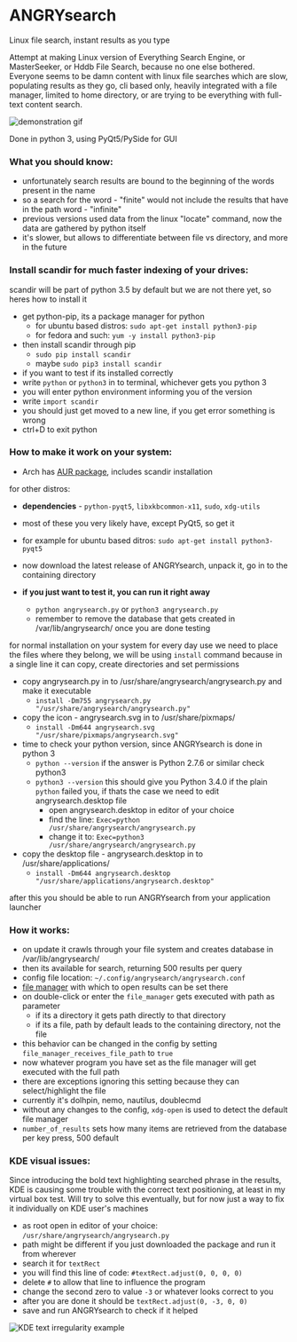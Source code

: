 # ANGRYsearch
Linux file search, instant results as you type

Attempt at making Linux version of Everything Search Engine, or MasterSeeker, or Hddb File Search, because no one else bothered.
Everyone seems to be damn content with linux file searches which are slow, populating results as they go, cli based only, heavily integrated with a file manager, limited to home directory, or are trying to be everything with full-text content search.

![demonstration gif](http://i.imgur.com/nQO5yVM.gif)

Done in python 3, using PyQt5/PySide for GUI

### What you should know:

* unfortunately search results are bound to the beginning of the words present in the name
* so a search for the word - "finite" would not include the results that have in the path word - "infinite"
* previous versions used data from the linux "locate" command, now the data are gathered by python itself
* it's slower, but allows to differentiate between file vs directory, and more in the future

### Install scandir for much faster indexing of your drives:

scandir will be part of python 3.5 by default but we are not there yet, so heres how to install it

* get python-pip, its a package manager for python
  * for ubuntu based distros: `sudo apt-get install python3-pip`
  * for fedora and such: `yum -y install python3-pip`
* then install scandir through pip
  * `sudo pip install scandir`
  * maybe `sudo pip3 install scandir`
* if you want to test if its installed correctly
* write `python` or `python3` in to terminal, whichever gets you python 3
* you will enter python environment informing you of the version
* write `import scandir`
* you should just get moved to a new line, if you get error something is wrong
* ctrl+D to exit python

### How to make it work on your system:

* Arch has [AUR package](https://aur.archlinux.org/packages/angrysearch/), includes scandir installation

for other distros:

* **dependencies** - `python-pyqt5`, `libxkbcommon-x11`, `sudo`, `xdg-utils`
* most of these you very likely have, except PyQt5, so get it
* for example for ubuntu based ditros: `sudo apt-get install python3-pyqt5`


* now download the latest release of ANGRYsearch, unpack it, go in to the containing directory
* **if you just want to test it, you can run it right away**
  * `python angrysearch.py` or `python3 angrysearch.py`
  * remember to remove the database that gets created in /var/lib/angrysearch/ once you are done testing

for normal installation on your system for every day use we need to place the files where they belong, we will be using `install` command because in a single line it can copy, create directories and set permissions

* copy angrysearch.py in to /usr/share/angrysearch/angrysearch.py and make it executable
  * `install -Dm755 angrysearch.py "/usr/share/angrysearch/angrysearch.py"`
* copy the icon - angrysearch.svg in to /usr/share/pixmaps/
  * `install -Dm644 angrysearch.svg "/usr/share/pixmaps/angrysearch.svg"`
* time to check your python version, since ANGRYsearch is done in python 3
  * `python --version` if the answer is Python 2.7.6 or similar check python3
  * `python3 --version` this should give you Python 3.4.0 if the plain `python` failed you, if thats the case we need to edit angrysearch.desktop file
    * open angrysearch.desktop in editor of your choice
    * find the line: `Exec=python /usr/share/angrysearch/angrysearch.py`
    * change it to: `Exec=python3 /usr/share/angrysearch/angrysearch.py`
* copy the desktop file - angrysearch.desktop in to /usr/share/applications/
  * `install -Dm644 angrysearch.desktop "/usr/share/applications/angrysearch.desktop"`


after this you should be able to run ANGRYsearch from your application launcher

### How it works:

* on update it crawls through your file system and creates database in /var/lib/angrysearch/
* then its available for search, returning 500 results per query
* config file location: `~/.config/angrysearch/angrysearch.conf`
* [file manager](http://i.imgur.com/KDjbqOW.png) with which to open results can be set there
* on double-click or enter the `file_manager` gets executed with path as parameter
  * if its a directory it gets path directly to that directory
  * if its a file, path by default leads to the containing directory, not the file
* this behavior can be changed in the config by setting `file_manager_receives_file_path` to `true`
* now whatever program you have set as the file manager will get executed with the full path
* there are exceptions ignoring this setting because they can select/highlight the file
* currently it's dolhpin, nemo, nautilus, doublecmd
* without any changes to the config, `xdg-open` is used to detect the default file manager
* `number_of_results` sets how many items are retrieved from the database per key press, 500 default

### KDE visual issues:

Since introducing the bold text highlighting searched phrase in the results,
KDE is causing some trouble with the correct text positioning, at least in my virtual box test.
Will try to solve this eventually, but for now just a way to fix it individually on KDE user's machines

* as root open in editor of your choice: `/usr/share/angrysearch/angrysearch.py`
* path might be different if you just downloaded the package and run it from wherever
* search it for `textRect`
* you will find this line of code: `#textRect.adjust(0, 0, 0, 0)`
* delete `#` to allow that line to influence the program
* change the second zero to value `-3` or whatever looks correct to you
* after you are done it should be `textRect.adjust(0, -3, 0, 0)`
* save and run ANGRYsearch to check if it helped

![KDE text irregularity example](http://i.imgur.com/7XysGGY.gif)
